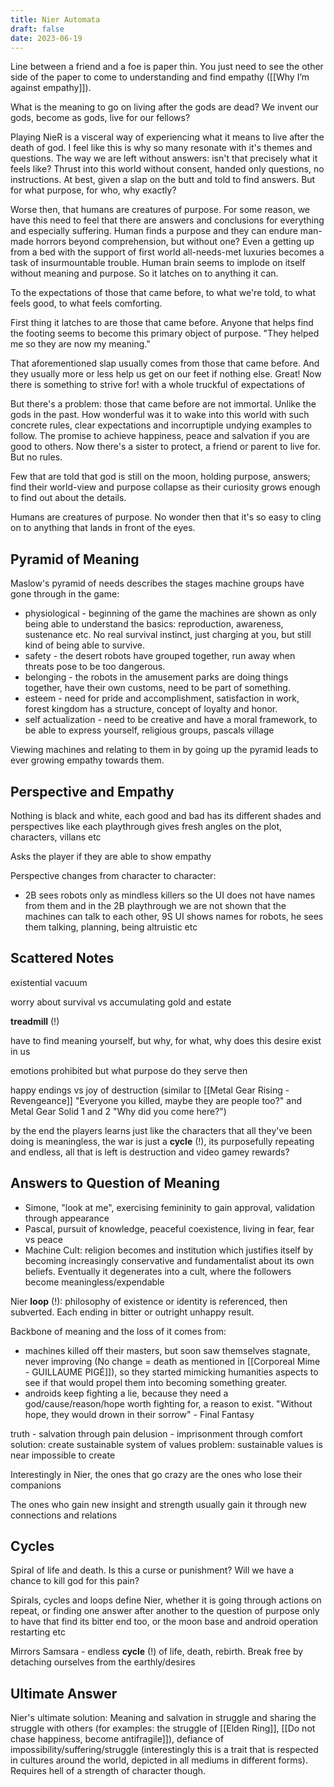 ```yaml
---
title: Nier Automata
draft: false
date: 2023-06-19
---
```


Line between a friend and a foe is paper thin. You just need to see the other side of the paper to come to understanding and find empathy ([[Why I’m against empathy]]).

What is the meaning to go on living after the gods are dead? We invent our gods, become as gods, live for our fellows? 

Playing NieR is a visceral way of experiencing what it means to live after the death of god. I feel like this is why so many resonate with it's themes and questions. The way we are left without answers: isn't that precisely what it feels like? Thrust into this world without consent, handed only questions, no instructions. At best, given a slap on the butt and told to find answers. But for what purpose, for who, why exactly?

Worse then, that humans are creatures of purpose. For some reason, we have this need to feel that there are answers and conclusions for everything and especially suffering. Human finds a purpose and they can endure man-made horrors beyond comprehension, but without one? Even a getting up from a bed with the support of first world all-needs-met luxuries becomes a task of insurmountable trouble. Human brain seems to implode on itself without meaning and purpose. So it latches on to anything it can.

To the expectations of those that came before, to what we're told, to what feels good, to what feels comforting.

First thing it latches to are those that came before. Anyone that helps find the footing seems to become this primary object of purpose. "They helped me so they are now my meaning."  

That aforementioned slap usually comes from those that came before. And they usually more or less help us get on our feet if nothing else. Great! Now there is something to strive for!  with a whole truckful of expectations of

But there's a problem: those that came before are not immortal. Unlike the gods in the past. How wonderful was it to wake into this world with such concrete rules, clear expectations and incorruptiple undying examples to follow. The promise to achieve happiness, peace and salvation if you are good to others. Now there's a sister to protect, a friend or parent to live for. But no rules. 

Few that are told that god is still on the moon, holding purpose, answers; find their world-view and purpose collapse as their curiosity grows enough to find out about the details. 

Humans are creatures of purpose. No wonder then that it's so easy to cling on to anything that lands in front of the eyes.

## Pyramid of Meaning

Maslow's pyramid of needs describes the stages machine groups have gone through in the game:
- physiological - beginning of the game the machines are shown as only being able to understand the basics: reproduction, awareness, sustenance etc. No real survival instinct, just charging at you, but still kind of being able to survive.
- safety - the desert robots have grouped together, run away when threats pose to be too dangerous.
- belonging - the robots in the amusement parks are doing things together, have their own customs, need to be part of something.
- esteem - need for pride and accomplishment, satisfaction in work, forest kingdom has a structure, concept of loyalty and honor.
- self actualization - need to be creative and have a moral framework, to be able to express yourself, religious groups, pascals village

Viewing machines and relating to them in by going up the pyramid leads to ever growing empathy towards them.
## Perspective and Empathy

Nothing is black and white, each good and bad has its different shades and perspectives
like each playthrough gives fresh angles on the plot, characters, villans etc

Asks the player if they are able to show empathy

Perspective changes from character to character:
- 2B sees robots only as mindless killers so the UI does not have names from them and in the 2B playthrough we are not shown that the machines can talk to each other, 9S UI shows names for robots, he sees them talking, planning, being altruistic etc

## Scattered Notes

existential vacuum

worry about survival vs accumulating gold and estate

**treadmill** (!)

have to find meaning yourself, but why, for what, why does this desire exist in us

emotions prohibited but what purpose do they serve then

happy endings vs joy of destruction (similar to [[Metal Gear Rising - Revengeance]] "Everyone you killed, maybe they are people too?" and Metal Gear Solid 1 and 2 "Why did you come here?")

by the end the players learns just like the characters that all they've been doing is meaningless, the war is just a **cycle** (!), its purposefully repeating and endless, all that is left is destruction and video gamey rewards?

## Answers to Question of Meaning

- Simone, "look at me", exercising femininity to gain approval, validation through appearance
- Pascal, pursuit of knowledge, peaceful coexistence, living in fear, fear vs peace
- Machine Cult: religion becomes and institution which justifies itself by becoming increasingly conservative and fundamentalist about its own beliefs. Eventually it degenerates into a cult, where the followers become meaningless/expendable

Nier **loop** (!): philosophy of existence or identity is referenced, then subverted. Each ending in bitter or outright unhappy result.

Backbone of meaning and the loss of it comes from: 
- machines killed off their masters, but soon saw themselves stagnate, never improving (No change = death as mentioned in [[Corporeal Mime - GUILLAUME PIGÉ]]), so they started mimicking humanities aspects to see if that would propel them into becoming something greater.
- androids keep fighting a lie, because they need a god/cause/reason/hope worth fighting for, a reason to exist. "Without hope, they would drown in their sorrow" - Final Fantasy

truth - salvation through pain
delusion - imprisonment through comfort
solution: create sustainable system of values
problem: sustainable values is near impossible to create

Interestingly in Nier, the ones that go crazy are the ones who lose their companions

The ones who gain new insight and strength usually gain it through new connections and relations

## Cycles

Spiral of life and death. Is this a curse or punishment? Will we have a chance to kill god for this pain?

Spirals, cycles and loops define Nier, whether it is going through actions on repeat, or finding one answer after another to the question of purpose only to have that find its bitter end too, or the moon base and android operation restarting etc

Mirrors Samsara - endless **cycle** (!) of life, death, rebirth. Break free by detaching ourselves from the earthly/desires

## Ultimate Answer

Nier's ultimate solution: Meaning and salvation in struggle and sharing the struggle with others (for examples: the struggle of [[Elden Ring]], [[Do not chase happiness, become antifragile]]), defiance of impossibility/suffering/struggle (interestingly this is a trait that is respected in cultures around the world, depicted in all mediums in different forms). Requires hell of a strength of character though.